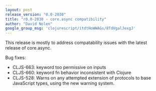 ```yaml
---
layout: post
release_version: "0.0-2030"
title: "r0.0-2030 - core.async compatibility"
author: "David Nolen"
google_group_msg: 'clojurescript/itdtHoWWAGs/8TdVgalJexgJ'
---
```


This release is mostly to address compatability issues with the latest
release of core.async.

Bug fixes:

* CLJS-663: keyword too permissive on inputs
* CLJS-660: keyword fn behavior inconsistent with Clojure
* CLJS-528: Warns on any attempted extension of protocols
  to base JavaScript types, using the new warning system.
